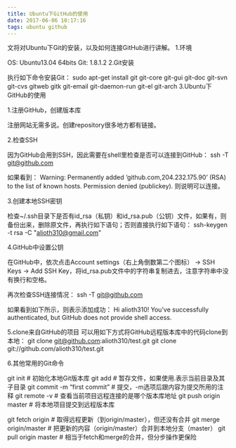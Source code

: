 ```yaml
---
title: Ubuntu下GitHub的使用
date: 2017-06-06 10:17:16
tags: ubuntu github
---
```

文将对Ubuntu下Git的安装，以及如何连接GitHub进行讲解。
1.环境

OS: Ubuntu13.04 64bits
Git: 1.8.1.2
2.Git安装

执行如下命令安装Git：
sudo apt-get install git git-core git-gui git-doc git-svn git-cvs gitweb gitk git-email git-daemon-run git-el git-arch
3.Ubuntu下GitHub的使用

1.注册GitHub，创建版本库

注册网站无需多说。创建repository很多地方都有链接。

2.检查SSH

因为GitHub会用到SSH，因此需要在shell里检查是否可以连接到GitHub：
ssh -T git@github.com

如果看到：
Warning: Permanently added ‘github.com,204.232.175.90’ (RSA) to the list of known hosts.
Permission denied (publickey).
则说明可以连接。
<!-- more -->
3.创建本地SSH密钥

检查~/.ssh目录下是否有id_rsa（私钥）和id_rsa.pub（公钥）文件，如果有，则备份出来，删除原文件，再执行如下语句；否则直接执行如下语句：
ssh-keygen -t rsa -C "alioth310@gmail.com"

4.GitHub中设置公钥

在GitHub中，依次点击Account settings（右上角倒数第二个图标） -> SSH Keys -> Add SSH Key，将id_rsa.pub文件中的字符串复制进去，注意字符串中没有换行和空格。

再次检查SSH连接情况：
ssh -T git@github.com

如果看到如下所示，则表示添加成功：
Hi alioth310! You’ve successfully authenticated, but GitHub does not provide shell access.

5.clone来自GitHub的项目
可以用如下方式将GitHub远程版本库中的代码clone到本地：
git clone git@github.com:alioth310/test.git
git clone git://github.com/alioth310/test.git

6.其他常用的Git命令

git init # 初始化本地Git版本库
git add # 暂存文件，如果使用.表示当前目录及其子目录
git commit -m “first commit” # 提交，-m选项后跟内容为提交所用的注释
git remote -v # 查看当前项目远程连接的是哪个版本库地址
git push origin master # 将本地项目提交到远程版本库

git fetch origin # 取得远程更新（到origin/master），但还没有合并
git merge origin/master # 把更新的内容（origin/master）合并到本地分支（master）
git pull origin master # 相当于fetch和merge的合并，但分步操作更保险

